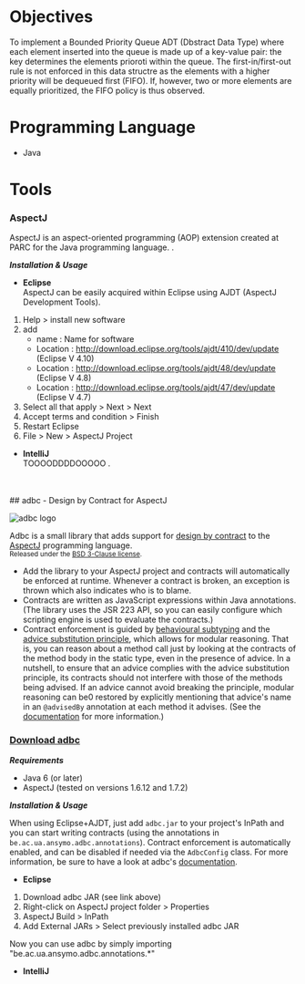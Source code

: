 # Objectives

To implement a Bounded Priority Queue ADT (Dbstract Data Type) where each element inserted into the queue is made up of a key-value pair: the key determines the elements prioroti within the queue. 
The first-in/first-out rule is not enforced in this data structre as the elements with a higher priority will be dequeued first (FIFO). If, however, two or more elements are equally prioritized, the FIFO policy is thus observed.

# Programming Language

- Java

# Tools

### AspectJ
AspectJ is an aspect-oriented programming (AOP) extension created at PARC for the Java programming language. .  

***Installation & Usage***
- **Eclipse** <br>
AspectJ can be easily acquired within Eclipse using AJDT (AspectJ Development Tools). <br>
1. Help > install new software
2. add
    - name : Name for software
    - Location : http://download.eclipse.org/tools/ajdt/410/dev/update (Eclipse V 4.10) 
    - Location : http://download.eclipse.org/tools/ajdt/48/dev/update (Eclipse V 4.8)
    - Location : http://download.eclipse.org/tools/ajdt/47/dev/update (Eclipse V 4.7)
3. Select all that apply > Next > Next
4. Accept terms and condition > Finish
5. Restart Eclipse
6. File > New > AspectJ Project


- **IntelliJ** <br>
TOOOODDDDOOOOO . 

<br>
<br>
## adbc - Design by Contract for AspectJ

![adbc logo](https://raw.github.com/timmolderez/adbc/master/doc/adbc.png)

Adbc is a small library that adds support for [design by contract](http://en.wikipedia.org/wiki/Design_by_contract) to the [AspectJ](http://eclipse.org/aspectj/) programming language.  
<sub>Released under the [BSD 3-Clause license](http://opensource.org/licenses/BSD-3-Clause).</sub>

- Add the library to your AspectJ project and contracts will automatically be enforced at runtime. Whenever a contract is broken, an exception is thrown which also indicates who is to blame.
- Contracts are written as JavaScript expressions within Java annotations. (The library uses the JSR 223 API, so you can easily configure which scripting engine is used to evaluate the contracts.)
- Contract enforcement is guided by [behavioural subtyping](http://en.wikipedia.org/wiki/Liskov_substitution_principle) and the [advice substitution principle](http://dl.acm.org/citation.cfm?id=2162015), which allows for modular reasoning. That is, you can reason about a method call just by looking at the contracts of the method body in the static type, even in the presence of advice. In a nutshell, to ensure that an advice complies with the advice substitution principle, its contracts should not interfere with those of the methods being advised. If an advice cannot avoid breaking the principle, modular reasoning can be0 restored by explicitly mentioning that advice's name in an `@advisedBy` annotation at each method it advises. (See the [documentation](https://raw.github.com/timmolderez/adbc/master/doc/README.pdf) for more information.)

### [Download adbc](http://timmolderez.be/builds/adbc/)


***Requirements***

- Java 6 (or later)
- AspectJ (tested on versions 1.6.12 and 1.7.2)

***Installation & Usage***

When using Eclipse+AJDT, just add `adbc.jar` to your project's InPath and you can start writing contracts (using the annotations in `be.ac.ua.ansymo.adbc.annotations`). Contract enforcement is automatically enabled, and can be disabled if needed via the `AdbcConfig` class. 
For more information, be sure to have a look at adbc's [documentation](https://raw.github.com/timmolderez/adbc/master/doc/README.pdf).

- **Eclipse** <br>
1. Download adbc JAR (see link above)
2. Right-click on AspectJ project folder > Properties
3. AspectJ Build > InPath
4. Add External JARs > Select previously installed adbc JAR

Now you can use adbc by simply importing "be.ac.ua.ansymo.adbc.annotations.*"

- **IntelliJ** <br>
